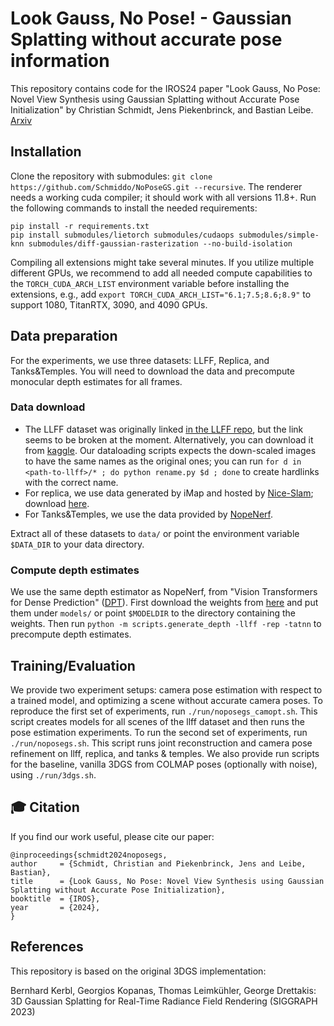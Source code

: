 # Look Gauss, No Pose! - Gaussian Splatting without accurate pose information

This repository contains code for the IROS24 paper "Look Gauss, No Pose: Novel View Synthesis using Gaussian Splatting without Accurate Pose Initialization" by Christian Schmidt, Jens Piekenbrinck, and Bastian Leibe. [Arxiv](https://arxiv.org/abs/2410.08743v1)

## Installation

Clone the repository with submodules: `git clone https://github.com/Schmiddo/NoPoseGS.git --recursive`.
The renderer needs a working cuda compiler; it should work with all versions 11.8+.
Run the following commands to install the needed requirements:
```
pip install -r requirements.txt
pip install submodules/lietorch submodules/cudaops submodules/simple-knn submodules/diff-gaussian-rasterization --no-build-isolation
```
Compiling all extensions might take several minutes.
If you utilize multiple different GPUs, we recommend to add all needed compute capabilities to the `TORCH_CUDA_ARCH_LIST` environment variable before installing the extensions, e.g., add `export TORCH_CUDA_ARCH_LIST="6.1;7.5;8.6;8.9"` to support 1080, TitanRTX, 3090, and 4090 GPUs.

## Data preparation
For the experiments, we use three datasets: LLFF, Replica, and Tanks&Temples.
You will need to download the data and precompute monocular depth estimates for all frames.

### Data download

- The LLFF dataset was originally linked [in the LLFF repo](https://github.com/Fyusion/LLFF), but the link seems to be broken at the moment. Alternatively, you can download it from [kaggle](https://www.kaggle.com/datasets/arenagrenade/llff-dataset-full/data). Our dataloading scripts expects the down-scaled images to have the same names as the original ones; you can run `for d in <path-to-llff>/* ; do python rename.py $d ; done` to create hardlinks with the correct name.
- For replica, we use data generated by iMap and hosted by [Nice-Slam](https://github.com/cvg/nice-slam); download [here](https://cvg-data.inf.ethz.ch/nice-slam/data/Replica.zip).
- For Tanks&Temples, we use the data provided by [NopeNerf](https://github.com/ActiveVisionLab/nope-nerf).

Extract all of these datasets to `data/` or point the environment variable `$DATA_DIR` to your data directory.

### Compute depth estimates
We use the same depth estimator as NopeNerf, from "Vision Transformers for Dense Prediction" ([DPT](https://github.com/isl-org/DPT)).
First download the weights from [here](https://drive.google.com/file/d/1dgcJEYYw1F8qirXhZxgNK8dWWz_8gZBD/view?usp=sharing) and put them under `models/` or point `$MODELDIR` to the directory containing the weights.
Then run `python -m scripts.generate_depth -llff -rep -tatnn` to precompute depth estimates.

## Training/Evaluation

We provide two experiment setups: camera pose estimation with respect to a trained model, and optimizing a scene without accurate camera poses.
To reproduce the first set of experiments, run `./run/noposegs_camopt.sh`.
This script creates models for all scenes of the llff dataset and then runs the pose estimation experiments.
To run the second set of experiments, run `./run/noposegs.sh`.
This script runs joint reconstruction and camera pose refinement on llff, replica, and tanks & temples.
We also provide run scripts for the baseline, vanilla 3DGS from COLMAP poses (optionally with noise), using `./run/3dgs.sh`.

## 🎓 Citation

If you find our work useful, please cite our paper:
```
@inproceedings{schmidt2024noposegs,
author     = {Schmidt, Christian and Piekenbrinck, Jens and Leibe, Bastian},
title      = {Look Gauss, No Pose: Novel View Synthesis using Gaussian Splatting without Accurate Pose Initialization},
booktitle  = {IROS},
year       = {2024},
}
```

## References

This repository is based on the original 3DGS implementation:

Bernhard Kerbl, Georgios Kopanas, Thomas Leimkühler, George Drettakis: 3D Gaussian Splatting for Real-Time Radiance Field Rendering (SIGGRAPH 2023)
